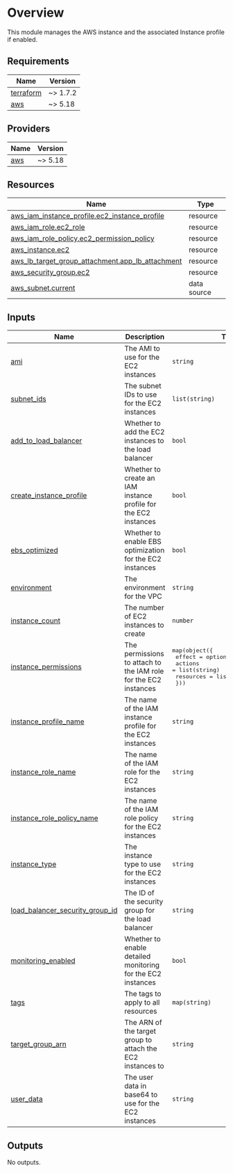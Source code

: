 <!-- BEGIN_TF_DOCS -->
# Overview

This module manages the AWS instance and the associated Instance profile if enabled.
## Requirements

| Name | Version |
|------|---------|
| <a name="requirement_terraform"></a> [terraform](#requirement\_terraform) | ~> 1.7.2 |
| <a name="requirement_aws"></a> [aws](#requirement\_aws) | ~> 5.18 |
## Providers

| Name | Version |
|------|---------|
| <a name="provider_aws"></a> [aws](#provider\_aws) | ~> 5.18 |
## Resources

| Name | Type |
|------|------|
| [aws_iam_instance_profile.ec2_instance_profile](https://registry.terraform.io/providers/hashicorp/aws/latest/docs/resources/iam_instance_profile) | resource |
| [aws_iam_role.ec2_role](https://registry.terraform.io/providers/hashicorp/aws/latest/docs/resources/iam_role) | resource |
| [aws_iam_role_policy.ec2_permission_policy](https://registry.terraform.io/providers/hashicorp/aws/latest/docs/resources/iam_role_policy) | resource |
| [aws_instance.ec2](https://registry.terraform.io/providers/hashicorp/aws/latest/docs/resources/instance) | resource |
| [aws_lb_target_group_attachment.app_lb_attachment](https://registry.terraform.io/providers/hashicorp/aws/latest/docs/resources/lb_target_group_attachment) | resource |
| [aws_security_group.ec2](https://registry.terraform.io/providers/hashicorp/aws/latest/docs/resources/security_group) | resource |
| [aws_subnet.current](https://registry.terraform.io/providers/hashicorp/aws/latest/docs/data-sources/subnet) | data source |
## Inputs

| Name | Description | Type | Default | Required |
|------|-------------|------|---------|:--------:|
| <a name="input_ami"></a> [ami](#input\_ami) | The AMI to use for the EC2 instances | `string` | n/a | yes |
| <a name="input_subnet_ids"></a> [subnet\_ids](#input\_subnet\_ids) | The subnet IDs to use for the EC2 instances | `list(string)` | n/a | yes |
| <a name="input_add_to_load_balancer"></a> [add\_to\_load\_balancer](#input\_add\_to\_load\_balancer) | Whether to add the EC2 instances to the load balancer | `bool` | `false` | no |
| <a name="input_create_instance_profile"></a> [create\_instance\_profile](#input\_create\_instance\_profile) | Whether to create an IAM instance profile for the EC2 instances | `bool` | `true` | no |
| <a name="input_ebs_optimized"></a> [ebs\_optimized](#input\_ebs\_optimized) | Whether to enable EBS optimization for the EC2 instances | `bool` | `false` | no |
| <a name="input_environment"></a> [environment](#input\_environment) | The environment for the VPC | `string` | `"dev"` | no |
| <a name="input_instance_count"></a> [instance\_count](#input\_instance\_count) | The number of EC2 instances to create | `number` | `1` | no |
| <a name="input_instance_permissions"></a> [instance\_permissions](#input\_instance\_permissions) | The permissions to attach to the IAM role for the EC2 instances | <pre>map(object({<br>    effect    = optional(string, "Alow")<br>    actions   = list(string)<br>    resources = list(string)<br>  }))</pre> | `{}` | no |
| <a name="input_instance_profile_name"></a> [instance\_profile\_name](#input\_instance\_profile\_name) | The name of the IAM instance profile for the EC2 instances | `string` | `""` | no |
| <a name="input_instance_role_name"></a> [instance\_role\_name](#input\_instance\_role\_name) | The name of the IAM role for the EC2 instances | `string` | `""` | no |
| <a name="input_instance_role_policy_name"></a> [instance\_role\_policy\_name](#input\_instance\_role\_policy\_name) | The name of the IAM role policy for the EC2 instances | `string` | `""` | no |
| <a name="input_instance_type"></a> [instance\_type](#input\_instance\_type) | The instance type to use for the EC2 instances | `string` | `"t2.micro"` | no |
| <a name="input_load_balancer_security_group_id"></a> [load\_balancer\_security\_group\_id](#input\_load\_balancer\_security\_group\_id) | The ID of the security group for the load balancer | `string` | `""` | no |
| <a name="input_monitoring_enabled"></a> [monitoring\_enabled](#input\_monitoring\_enabled) | Whether to enable detailed monitoring for the EC2 instances | `bool` | `false` | no |
| <a name="input_tags"></a> [tags](#input\_tags) | The tags to apply to all resources | `map(string)` | `{}` | no |
| <a name="input_target_group_arn"></a> [target\_group\_arn](#input\_target\_group\_arn) | The ARN of the target group to attach the EC2 instances to | `string` | `""` | no |
| <a name="input_user_data"></a> [user\_data](#input\_user\_data) | The user data in base64 to use for the EC2 instances | `string` | `""` | no |
## Outputs

No outputs.
<!-- END_TF_DOCS -->